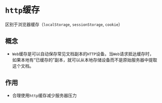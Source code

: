 # `http`缓存
区别于浏览器缓存（`localStorage`, `sessionStorage`, `cookie`）

## 概念
* `Web`缓存是可以自动保存常见文档副本的`HTTP`设备。当`Web`请求抵达缓存时， 如果本地有“已缓存的”副本，就可以从本地存储设备而不是原始服务器中提取这个文档。

## 作用
* 合理使用`http`缓存减少服务器压力